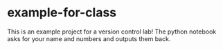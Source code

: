 # example-for-class
This is an example project for a version control lab! The python notebook asks for your name and numbers and outputs them back.


